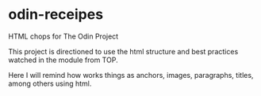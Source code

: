 # odin-receipes

HTML chops for The Odin Project

This project is directioned to use the html structure and best practices watched in the module from TOP.

Here I will remind how works things as anchors, images, paragraphs, titles, among others using html.